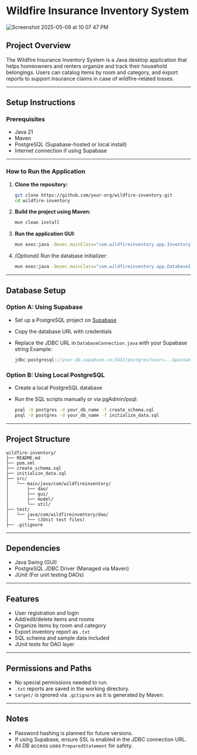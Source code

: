 # Wildfire Insurance Inventory System
![Screenshot 2025-05-09 at 10 07 47 PM](https://github.com/user-attachments/assets/6855405a-ce9c-4296-9df2-1527e78e9fec)


## Project Overview

The Wildfire Insurance Inventory System is a Java desktop application that helps homeowners and renters organize and track their household belongings. Users can catalog items by room and category, and export reports to support insurance claims in case of wildfire-related losses.

---

## Setup Instructions

### Prerequisites

* Java 21
* Maven
* PostgreSQL (Supabase-hosted or local install)
* Internet connection if using Supabase

---

### How to Run the Application

1. **Clone the repository:**

   ```bash
   git clone https://github.com/your-org/wildfire-inventory.git
   cd wildfire-inventory
   ```

2. **Build the project using Maven:**

   ```bash
   mvn clean install
   ```

3. **Run the application GUI:**

   ```bash
   mvn exec:java -Dexec.mainClass="com.wildfireinventory.app.InventoryGUI"
   ```

4. *(Optional)* Run the database initializer:

   ```bash
   mvn exec:java -Dexec.mainClass="com.wildfireinventory.app.DatabaseInitializer"
   ```

---

## Database Setup

### Option A: Using Supabase

* Set up a PostgreSQL project on [Supabase](https://supabase.com/)
* Copy the database URL with credentials
* Replace the JDBC URL in `DatabaseConnection.java` with your Supabase string
  Example:

  ```java
  jdbc:postgresql://your-db.supabase.co:5432/postgres?user=...&password=...&sslmode=require
  ```

### Option B: Using Local PostgreSQL

* Create a local PostgreSQL database
* Run the SQL scripts manually or via pgAdmin/psql:

  ```bash
  psql -U postgres -d your_db_name -f create_schema.sql
  psql -U postgres -d your_db_name -f initialize_data.sql
  ```

---

## Project Structure

```
wildfire-inventory/
├── README.md
├── pom.xml
├── create_schema.sql
├── initialize_data.sql
├── src/
│   └── main/java/com/wildfireinventory/
│       ├── dao/
│       ├── gui/
│       ├── model/
│       └── util/
├── test/
│   └── java/com/wildfireinventory/dao/
│       └── (JUnit test files)
├── .gitignore
```

---

## Dependencies

* Java Swing (GUI)
* PostgreSQL JDBC Driver (Managed via Maven)
* JUnit (For unit testing DAOs)

---

## Features

* User registration and login
* Add/edit/delete items and rooms
* Organize items by room and category
* Export inventory report as `.txt`
* SQL schema and sample data included
* JUnit tests for DAO layer

---

## Permissions and Paths

* No special permissions needed to run.
* `.txt` reports are saved in the working directory.
* `target/` is ignored via `.gitignore` as it is generated by Maven.

---

## Notes

* Password hashing is planned for future versions.
* If using Supabase, ensure SSL is enabled in the JDBC connection URL.
* All DB access uses `PreparedStatement` for safety.
